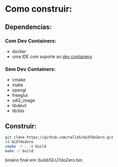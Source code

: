 # Como construir:

## Dependencias:

### Com Dev Containers:

* docker
* uma IDE com suporte ao [dev containers](https://containers.dev/)

### Sem Dev Containers:

* cmake
* make
* opengl
* freeglut
* sdl2_image
* libdevil
* lib3ds

## Construir:

```sh
git clone https://github.com/talle5/GLUTdoZero.git
cd GLUTdoZero
cmake -S . -B build
make -C build
```

binário final em: build/GLUTdoZero.bin

